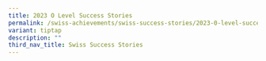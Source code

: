 ```yaml
---
title: 2023 O Level Success Stories
permalink: /swiss-achievements/swiss-success-stories/2023-0-level-success-stories/
variant: tiptap
description: ""
third_nav_title: Swiss Success Stories
---
```

